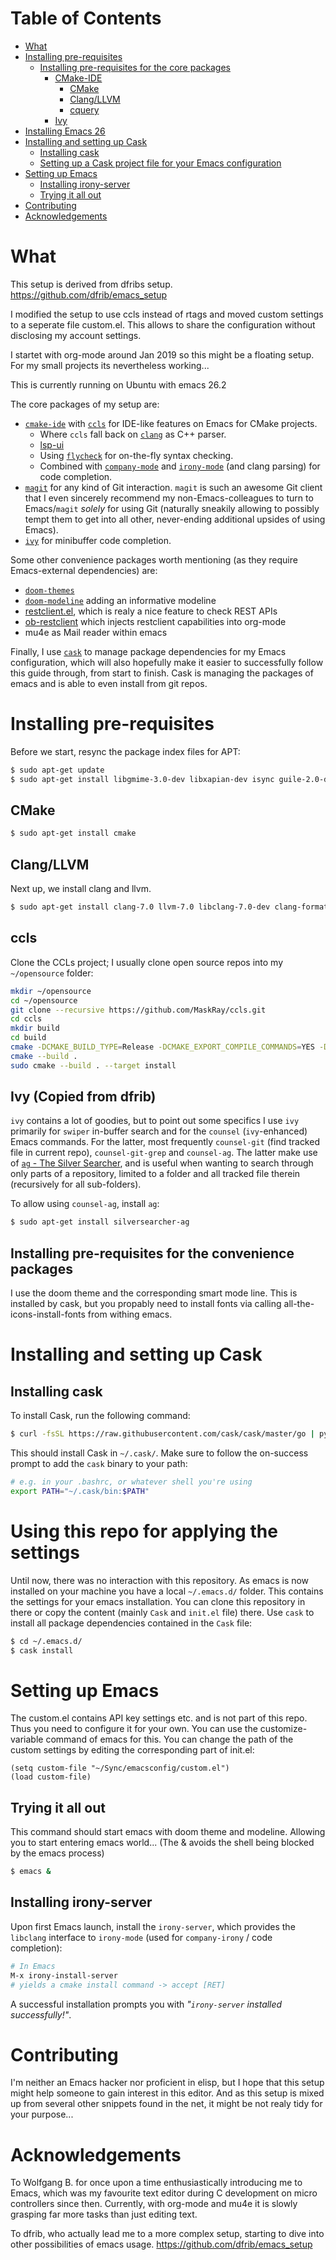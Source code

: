 Table of Contents
=================

   * [What](#What)
   * [Installing pre-requisites](#installing-pre-requisites)
      * [Installing pre-requisites for the core packages](#installing-pre-requisites-for-the-core-packages)
         * [CMake-IDE](#cmake-idertags)
            * [CMake](#cmake)
            * [Clang/LLVM](#clangllvm)
            * [cquery](#cquery)
         * [Ivy](#ivy)
   * [Installing Emacs 26](#installing-emacs-25)
   * [Installing and setting up Cask](#installing-and-setting-up-cask)
      * [Installing cask](#installing-cask)
      * [Setting up a Cask project file for your Emacs configuration](#setting-up-a-cask-project-file-for-your-emacs-configuration)
   * [Setting up Emacs](#setting-up-emacs)
      * [Installing irony-server](#installing-irony-server)
      * [Trying it all out](#trying-it-all-out)
   * [Contributing](contributing)
   * [Acknowledgements](#acknowledgements)

# What

This setup is derived from dfribs setup. https://github.com/dfrib/emacs_setup

I modified the setup to use ccls instead of rtags and moved custom settings to a seperate file custom.el. This allows to share the 
configuration without disclosing my account settings.

I startet with org-mode around Jan 2019 so this might be a floating setup.
For my small projects its nevertheless working...

This is currently running on Ubuntu with emacs 26.2

The core packages of my setup are:

- [`cmake-ide`](https://github.com/atilaneves/cmake-ide) with [`ccls`](https://github.com/MaskRay/ccls) for IDE-like features on Emacs for CMake projects.
  - Where `ccls` fall back on [`clang`](https://clang.llvm.org/) as C++ parser.
  - [lsp-ui](https://github.com/emacs-lsp/lsp-ui) 
  - Using [`flycheck`](https://github.com/flycheck/flycheck) for on-the-fly syntax checking.
  - Combined with [`company-mode`](http://company-mode.github.io/) and [`irony-mode`](https://github.com/Sarcasm/irony-mode) (and clang parsing) for code completion.
- [`magit`](https://magit.vc/) for any kind of Git interaction. `magit` is such an awesome Git client that I even sincerely recommend my non-Emacs-colleagues to turn to Emacs/`magit` _solely_ for using Git (naturally sneakily allowing to possibly tempt them to get into all other, never-ending additional upsides of using Emacs).
- [`ivy`](https://github.com/abo-abo/swiper) for minibuffer code completion.

Some other convenience packages worth mentioning (as they require Emacs-external dependencies) are:

- [`doom-themes`](https://github.com/hlissner/emacs-doom-themes) 
- [`doom-modeline`](https://github.com/seagle0128/doom-modeline) adding an informative modeline
- [restclient.el](https://github.com/pashky/restclient.el "restclient.el"), which is realy a nice feature to check REST APIs
- [ob-restclient](https://github.com/alf/ob-restclient.el "org-babel rest client") which injects restclient capabilities into org-mode
- mu4e as Mail reader within emacs

Finally, I use [`cask`](http://cask.readthedocs.io/en/latest/index.html) to manage package dependencies for my Emacs configuration, which will also hopefully make it easier to successfully follow this guide through, from start to finish.
Cask is managing the packages of emacs and is able to even install from git repos.

# Installing pre-requisites

Before we start, resync the package index files for APT:

```bash
$ sudo apt-get update
$ sudo apt-get install libgmime-3.0-dev libxapian-dev isync guile-2.0-dev html2text xdg-utils mu4e emacs26
```

## CMake

```bash
$ sudo apt-get install cmake
```

## Clang/LLVM

Next up, we install clang and llvm.

```bash
$ sudo apt-get install clang-7.0 llvm-7.0 libclang-7.0-dev clang-format-7.0
```

## ccls

Clone the CCLs project; I usually clone open source repos into my `~/opensource` folder:

```bash
mkdir ~/opensource
cd ~/opensource
git clone --recursive https://github.com/MaskRay/ccls.git
cd ccls
mkdir build
cd build
cmake -DCMAKE_BUILD_TYPE=Release -DCMAKE_EXPORT_COMPILE_COMMANDS=YES -DCMAKE_INSTALL_PREFIX=/usr/local ..
cmake --build .
sudo cmake --build . --target install
```

## Ivy (Copied from dfrib)

`ivy` contains a lot of goodies, but to point out some specifics I use `ivy` primarily for `swiper` in-buffer search and for the `counsel` (`ivy`-enhanced) Emacs commands. For the latter, most frequently `counsel-git` (find tracked file in current repo), `counsel-git-grep` and `counsel-ag`. The latter make use of [`ag` - The Silver Searcher](https://github.com/ggreer/the_silver_searcher), and is useful when wanting to search through only parts of a repository, limited to a folder and all tracked file therein (recursively for all sub-folders).

To allow using `counsel-ag`, install `ag`:

```bash
$ sudo apt-get install silversearcher-ag
```

## Installing pre-requisites for the convenience packages

I use the doom theme and the corresponding smart mode line. This is installed by cask, but you propably need to install fonts via calling all-the-icons-install-fonts from withing emacs.

# Installing and setting up Cask

## Installing cask

To install Cask, run the following command:

```bash
$ curl -fsSL https://raw.githubusercontent.com/cask/cask/master/go | python
```

This should install Cask in `~/.cask/`. Make sure to follow the on-success prompt to add the `cask` binary to your path:

```bash
# e.g. in your .bashrc, or whatever shell you're using
export PATH="~/.cask/bin:$PATH"
```

# Using this repo for applying the settings

Until now, there was no interaction with this repository. As emacs is now installed on your machine you have a local `~/.emacs.d/` folder.
This contains the settings for your emacs installation. You can clone this repository in there or copy the content (mainly `Cask` and `init.el` file) there. Use `cask` to install all package dependencies contained in the `Cask` file:

```bash
$ cd ~/.emacs.d/
$ cask install
```

# Setting up Emacs

The custom.el contains API key settings etc. and is not part of this repo. Thus you need to configure it for your own. 
You can use the customize-variable command of emacs for this. You can change the path of the custom settings by editing the corresponding part of init.el:

```elisp
(setq custom-file "~/Sync/emacsconfig/custom.el")
(load custom-file)
```


## Trying it all out

This command should start emacs with doom theme and modeline. Allowing you to start entering emacs world... (The & avoids the shell being blocked by the emacs process)

```bash
$ emacs &
```

## Installing irony-server

Upon first Emacs launch, install the `irony-server`, which provides the `libclang` interface to `irony-mode` (used for `company-irony` / code completion):

```bash
# In Emacs
M-x irony-install-server
# yields a cmake install command -> accept [RET]
```

A successful installation prompts you with _"`irony-server` installed successfully!"_.

# Contributing

I'm neither an Emacs hacker nor proficient in elisp, but I hope that this setup might help someone to gain interest in this editor. And as this setup is mixed up from several other snippets found in the net, it might be not realy tidy for your purpose...

# Acknowledgements

To Wolfgang B. for once upon a time enthusiastically introducing me to Emacs, which was my favourite text editor during C development on micro controllers since then. Currently, with org-mode and mu4e it is slowly grasping far more tasks than just editing text.

To dfrib, who actually lead me to a more complex setup, starting to dive into other possibilities of emacs usage.
https://github.com/dfrib/emacs_setup

